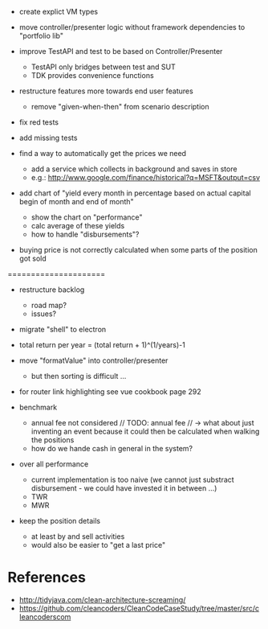 

- create explict VM types

- move controller/presenter logic without framework dependencies to "portfolio lib"

- improve TestAPI and test to be based on Controller/Presenter
  - TestAPI only bridges between test and SUT
  - TDK provides convenience functions

- restructure features more towards end user features
  - remove "given-when-then" from scenario description

- fix red tests

- add missing tests

- find a way to automatically get the prices we need
  - add a service which collects in background and saves in store
  - e.g.: http://www.google.com/finance/historical?q=MSFT&output=csv

- add chart of "yield every month in percentage based on actual capital begin of month and end of month"
  - show the chart on "performance"
  - calc average of these yields
  - how to handle "disbursements"?

- buying price is not correctly calculated when some parts of the position got sold

=====================

- restructure backlog
  - road map?
  - issues?

- migrate "shell" to electron

- total return per year = (total return + 1)^(1/years)-1

- move "formatValue" into controller/presenter
  - but then sorting is difficult ...

- for router link highlighting see vue cookbook page 292

- benchmark
  - annual fee not considered
    // TODO: annual fee
    // -> what about just inventing an event because it could then be calculated when walking the positions
  - how do we hande cash in general in the system?

- over all performance
  - current implementation is too naive (we cannot just substract disbursement - we could have invested it in between ...)
  - TWR
  - MWR

- keep the position details
  - at least by and sell activities
  - would also be easier to "get a last price"

# References 

- http://tidyjava.com/clean-architecture-screaming/
- https://github.com/cleancoders/CleanCodeCaseStudy/tree/master/src/cleancoderscom

